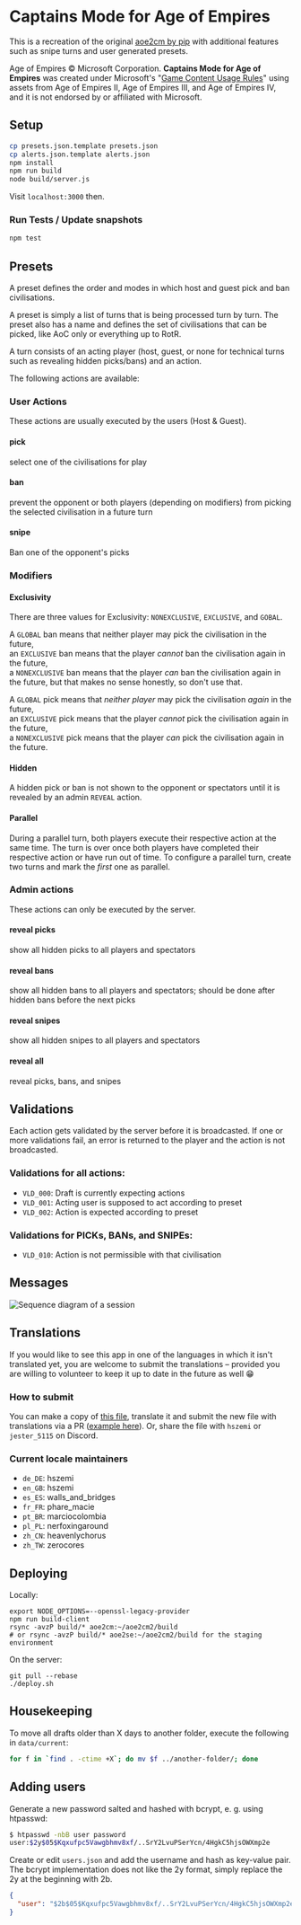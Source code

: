 # Captains Mode for Age of Empires

This is a recreation of the original [aoe2cm by pip](https://github.com/aocpip/aoe2cm) 
with additional features such as snipe turns and user generated presets.

Age of Empires © Microsoft Corporation.
**Captains Mode for Age of Empires** was created under Microsoft's "[Game Content Usage Rules](https://www.xbox.com/en-us/developers/rules)" using assets from Age of Empires II, Age of Empires III, and Age of Empires IV,
and it is not endorsed by or affiliated with Microsoft.


## Setup

```bash
cp presets.json.template presets.json
cp alerts.json.template alerts.json
npm install
npm run build
node build/server.js
```

Visit `localhost:3000` then.

### Run Tests / Update snapshots

```bash
npm test
```

## Presets

A preset defines the order and modes in which host and guest pick and ban 
civilisations.

A preset is simply a list of turns that is being processed turn by turn.
The preset also has a name and defines the set of civilisations that can
be picked, like AoC only or everything up to RotR.

A turn consists of an acting player (host, guest, or none for technical 
turns such as revealing hidden picks/bans) and an action.

The following actions are available:

### User Actions

These actions are usually executed by the users (Host & Guest).

#### pick
select one of the civilisations for play

#### ban
prevent the opponent or both players (depending on modifiers) from picking the selected 
civilisation in a future turn

#### snipe
Ban one of the opponent's picks

### Modifiers

#### Exclusivity

There are three values for Exclusivity: `NONEXCLUSIVE`, `EXCLUSIVE`, and `GOBAL`.

A `GLOBAL` ban means that neither player may pick the civilisation in the future,  
an `EXCLUSIVE` ban means that the player *cannot* ban the civilisation again in the future,  
a `NONEXCLUSIVE` ban means that the player *can* ban the civilisation again in the future, 
but that makes no sense honestly, so don't use that.

A `GLOBAL` pick means that *neither player* may pick the civilisation *again* in the future,  
an `EXCLUSIVE` pick means that the player *cannot* pick the civilisation again in the future,  
a `NONEXCLUSIVE` pick means that the player *can* pick the civilisation again in the future.


#### Hidden

A hidden pick or ban is not shown to the opponent or spectators until it is revealed by an admin `REVEAL` action.

#### Parallel

During a parallel turn, both players execute their respective action at the same time. 
The turn is over once both players have completed their respective action or have run out of time.
To configure a parallel turn, create two turns and mark the *first* one as parallel.


### Admin actions

These actions can only be executed by the server.

#### reveal picks
show all hidden picks to all players and spectators

#### reveal bans
show all hidden bans to all players and spectators; should be done 
after hidden bans before the next picks

#### reveal snipes
show all hidden snipes to all players and spectators

#### reveal all
reveal picks, bans, and snipes

## Validations

Each action gets validated by the server before it is broadcasted.
If one or more validations fail, an error is returned to the player and the
action is not broadcasted.

### Validations for all actions:
- `VLD_000`: Draft is currently expecting actions 
- `VLD_001`: Acting user is supposed to act according to preset 
- `VLD_002`: Action is expected according to preset

### Validations for PICKs, BANs, and SNIPEs: 
- `VLD_010`: Action is not permissible with that civilisation


## Messages

![Sequence diagram of a session](session.png)

## Translations
If you would like to see this app in one of the languages in which it isn't 
translated yet, you are welcome to submit the translations &ndash; provided 
you are willing to volunteer to keep it up to date in the future as well 😁

### How to submit
You can  make a copy of [this file](src/languages/en_GB.json), translate it and 
submit the new file with translations via a 
PR ([example here](https://github.com/SiegeEngineers/aoe2cm2/pull/45)). 
Or, share the file with `hszemi` or `jester_5115` on Discord.

### Current locale maintainers

- `de_DE`: hszemi
- `en_GB`: hszemi
- `es_ES`: walls_and_bridges
- `fr_FR`: phare_macie
- `pt_BR`: marciocolombia
- `pl_PL`: nerfoxingaround
- `zh_CN`: heavenlychorus
- `zh_TW`: zerocores

## Deploying

Locally:
```shell
export NODE_OPTIONS=--openssl-legacy-provider
npm run build-client
rsync -avzP build/* aoe2cm:~/aoe2cm2/build
# or rsync -avzP build/* aoe2se:~/aoe2cm2/build for the staging environment
```

On the server:
```shell
git pull --rebase
./deploy.sh
```

## Housekeeping

To move all drafts older than X days to another folder, execute the following in `data/current`:

```sh
for f in `find . -ctime +X`; do mv $f ../another-folder/; done
```

## Adding users

Generate a new password salted and hashed with bcrypt, e. g. using htpasswd:

```sh
$ htpasswd -nbB user password
user:$2y$05$Kqxufpc5Vawgbhmv8xf/..SrY2LvuPSerYcn/4HgkC5hjsOWXmp2e
```

Create or edit `users.json` and add the username and hash as key-value pair.
The bcrypt implementation does not like the 2y format, simply replace the 2y at the beginning with 2b.

```json
{
  "user": "$2b$05$Kqxufpc5Vawgbhmv8xf/..SrY2LvuPSerYcn/4HgkC5hjsOWXmp2e"
}
```
